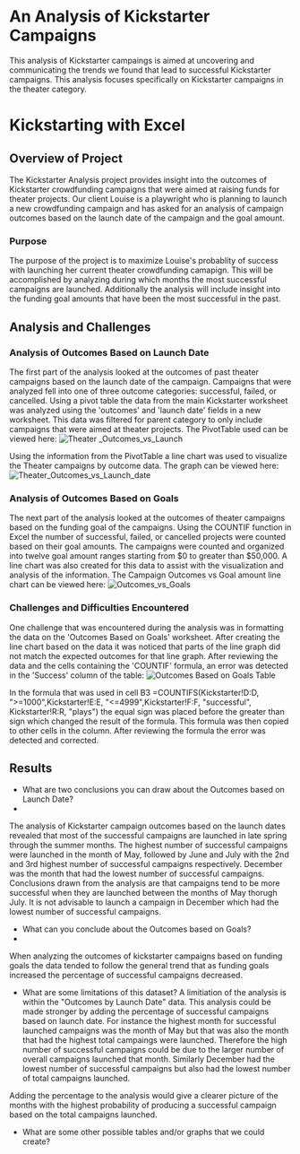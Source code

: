 # An Analysis of Kickstarter Campaigns
This analysis of Kickstarter campaings is aimed at uncovering and communicating the trends we found that lead to successful Kickstarter campaigns. This analysis focuses specifically on Kickstarter campaigns in the theater category.
# Kickstarting with Excel

## Overview of Project
The Kickstarter Analysis project provides insight into the outcomes of Kickstarter crowdfunding campaigns that were aimed at raising funds for theater projects. Our client Louise is a playwright who is planning to launch a new crowdfunding campaign and has asked for an analysis of campaign outcomes based on the launch date of the campaign and the goal amount. 

### Purpose
The purpose of the project is to maximize Louise's probablity of success with launching her current theater crowdfunding camapign. This will be accomplished by analyzing during which months the most successful campaigns are launched. Additionally the analysis will include insight into the funding goal amounts that have been the most successful in the past. 

## Analysis and Challenges

### Analysis of Outcomes Based on Launch Date
The first part of the analysis looked at the outcomes of past theater campaigns based on the launch date of the campaign. Campaigns that were analyzed fell into one of three outcome categories: successful, failed, or cancelled. Using a pivot table the data from the main Kickstarter worksheet was analyzed using the 'outcomes' and 'launch date' fields in a new worksheet. This data was filtered for parent category to only include campaigns that were aimed at theater projects. The PivotTable used can be viewed here: 
![Theater _Outcomes_vs_Launch](https://user-images.githubusercontent.com/96552268/148687613-fdd63ebc-474e-47c3-9154-7c170e7e7857.png)

Using the information from the PivotTable a line chart was used to visualize the Theater campaigns by outcome data. The graph can be viewed here:
![Theater_Outcomes_vs_Launch_date](https://user-images.githubusercontent.com/96552268/148686988-ebfdb7db-b22d-4b31-a1ba-d1f036555da0.png)

### Analysis of Outcomes Based on Goals
The next part of the analysis looked at the outcomes of theater campaigns based on the funding goal of the campaigns. Using the COUNTIF function in Excel the number of successful, failed, or cancelled projects were counted based on their goal amounts. The campaigns were counted and organized into twelve goal amount ranges starting from $0 to greater than $50,000. A line chart was also created for this data to assist with the visualization and analysis of the information. The Campaign Outcomes vs Goal amount line chart can be viewed here: 
![Outcomes_vs_Goals](https://user-images.githubusercontent.com/96552268/148688098-6d065ff0-0921-41ac-8928-7a8b64865132.png)

### Challenges and Difficulties Encountered
One challenge that was encountered during the analysis was in formatting the data on the 'Outcomes Based on Goals' worksheet. After creating the line chart based on the data it was noticed that parts of the line graph did not match the expected outcomes for that line graph. After reviewing the data and the cells containing the 'COUNTIF' formula, an error was detected in the 'Success' column of the table: 
 ![Outcomes Based on Goals Table](https://user-images.githubusercontent.com/96552268/148688433-094be73c-49b7-4e67-b166-3ab2c8118c8b.png)
 
In the formula that was used in cell B3 =COUNTIFS(Kickstarter!D:D, ">=1000",Kickstarter!E:E, "<=4999",Kickstarter!F:F, "successful", Kickstarter!R:R, "plays") the equal sign was placed before the greater than sign which changed the result of the formula. This formula was then copied to other cells in the column. After reviewing the formula the error was detected and corrected. 

## Results

- What are two conclusions you can draw about the Outcomes based on Launch Date?
- 
The analysis of Kickstarter campaign outcomes based on the launch dates revealed that most of the successful campaigns are launched in late spring through the summer months. The highest number of successful campaigns were launched in the month of May, followed by June and July with the 2nd and 3rd highest number of successful campaigns respectively. December was the month that had the lowest number of successful campaigns. Conclusions drawn from the analysis are that campaigns tend to be more successful when they are launched between the months of May thorugh July. It is not advisable to launch a campaign in December which had the lowest number of successful campaigns. 

- What can you conclude about the Outcomes based on Goals?
- 
When analyzing the outcomes of kickstarter campaigns based on funding goals the data tended to follow the general trend that as funding goals increased the percentage of successful campaigns decreased. 

- What are some limitations of this dataset?
A limitiation of the analysis is within the "Outcomes by Launch Date" data. This analysis could be made stronger by adding the percentage of successful campaigns based on launch date. For instance the highest month for successful launched campaigns was the month of May but that was also the month that had the highest total campaings were launched. Therefore the high number of successful campaigns could be due to the larger number of overall campaigns launched that month. Similarly December had the lowest number of successful campaigns but also had the lowest number of total campaigns launched.

Adding the percentage to the analysis would give a clearer picture of the months with the highest probability of producing a successful campaign based on the total campaigns launched. 

- What are some other possible tables and/or graphs that we could create?
